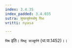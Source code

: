 ```yaml
---
index: 3.4.35
index_padded: 3.4.035
sutra: शुष्कचूर्षरूक्षेषु पिधः
vritti: nyasa

---
```

`पिषः` इति। `पिष्लृ सञ्चूर्णने` (धा.पा.1452)।।